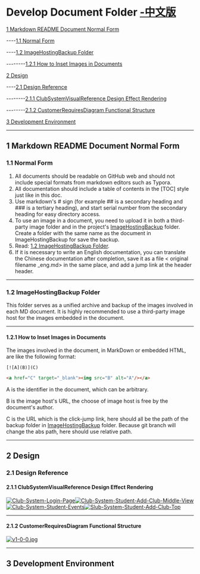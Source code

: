 # Develop Document Folder [-中文版](./README.md)

[1 Markdown README Document Normal Form](./README_eng.md#1-markdown-readme-document-normal-form)

----[1.1 Normal Form](./README_eng.md#11-normal-form)

----[1.2 ImageHostingBackup Folder](./README_eng.md#12-imagehostingbackup-folder)

--------[1.2.1 How to Inset Images in Documents](./README_eng.md#121-how-to-inset-images-in-documents)

[2 Design](./README_eng.md#2-gui-design)

----[2.1 Design Reference](./README_eng.md#21-design-reference)

--------[2.1.1 ClubSystemVisualReference Design Effect Rendering](./README_eng.md#211-clubsystemvisualreference-design-effect-rendering)

--------[2.1.2 CustomerRequiresDiagram Functional Structure](./README_eng.md#212-customerrequiresdiagram-functional-structure)

[3 Development Environment](./README_eng.md#3-required-development-environment)

------

## 1 Markdown README Document Normal Form

### 1.1 Normal Form

1. All documents should be readable on GitHub web and should not include special formats from markdown editors such as Typora.
2. All documentation should include a table of contents in the [TOC] style just like in this doc.
3. Use markdown's # sign (for example ## is a secondary heading and ### is a tertiary heading), and start serial number from the secondary heading for easy directory access.
4. To use an image in a document, you need to upload it in both a third-party image folder and in the project's [ImageHostingBackup](./ImageHostingBackup) folder. Create a folder with the same name as the document in ImageHostingBackup for save the backup.
5. Read: [1.2 ImageHostingBackup Folder](https://github.com/VMAxCoding/VMAClubSystem/tree/main/DevDoc#12-imagehostingbackup-%E6%96%87%E4%BB%B6%E5%A4%B9).
6. If it is necessary to write an English documentation, you can translate the Chinese documentation after completion, save it as a file < original filename _eng.md> in the same place, and add a jump link at the header header.

------

### 1.2 ImageHostingBackup Folder

This folder serves as a unified archive and backup of the images involved in each MD document. It is highly recommended to use a third-party image host for the images embedded in the document.

------

#### 1.2.1 How to Inset Images in Documents

The images involved in the document, in MarkDown or embedded HTML, are like the following format:  

```
[![A](B)](C)
```

```html
<a href="C" target="_blank"><img src="B" alt="A"/></a>
```

A is the identifier in the document, which can be arbitrary.

B is the image host's URL, the choose of image host is free by the document's author.

C is the URL which is the click-jump link, here should all be the path of the backup folder in [ImageHostingBackup](./ImageHostingBackup) folder. Because git branch will change the abs path, here should use relative path.

------

## 2 Design

### 2.1 Design Reference

#### 2.1.1 ClubSystemVisualReference Design Effect Rendering

<a href="./ImageHostingBackup/DevDoc.README/ClubSystem_LoginPage.png" target="_blank"><img src="https://i.postimg.cc/FdmJXDTq/Club-System-Login-Page.png" alt="Club-System-Login-Page"/></a><a href="./ImageHostingBackup/DevDoc.README/ClubSystem_Student_AddClub_MiddleView.png" target="_blank"><img src="https://i.postimg.cc/Y4BvQdB9/Club-System-Student-Add-Club-Middle-View.png" alt="Club-System-Student-Add-Club-Middle-View"/></a><a href="./ImageHostingBackup/DevDoc.README/ClubSystem_Student_Events.png" target="_blank"><img src="https://i.postimg.cc/CBNnhktK/Club-System-Student-Events.png" alt="Club-System-Student-Events"/></a><a href="./ImageHostingBackup/DevDoc.README/SlubSystem_Student_AddClub_Top.png" target="_blank"><img src="https://i.postimg.cc/VS9dgXzF/Slub-System-Student-Add-Club-Top.png" alt="Slub-System-Student-Add-Club-Top"/></a>

------

#### 2.1.2 CustomerRequiresDiagram Functional Structure

[![v1-0-0.jpg](https://i.postimg.cc/prPCKZZy/v1-0-0.jpg)](./ImageHostingBackup/DevDoc.README/v1.0.0.jpg)

------

## 3 Development Environment
